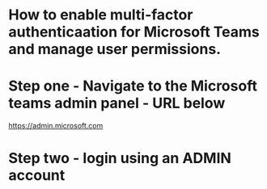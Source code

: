 # How to enable multi-factor authenticaation for Microsoft Teams and manage user permissions.


# Step one - Navigate to the Microsoft teams admin panel - URL below
https://admin.microsoft.com

# Step two - login using an ADMIN account
